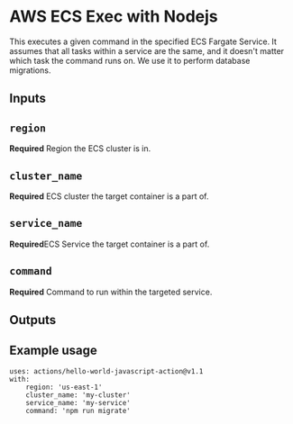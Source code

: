 # AWS ECS Exec with Nodejs

This executes a given command in the specified ECS Fargate Service. It assumes that all tasks within a service are the same, and it doesn't matter which task the command runs on. We use it to perform database migrations.

## Inputs

## `region`

**Required** Region the ECS cluster is in.

## `cluster_name`

**Required** ECS cluster the target container is a part of.

## `service_name`

**Required**ECS Service the target container is a part of.

## `command`

**Required** Command to run within the targeted service.

## Outputs


## Example usage

```
uses: actions/hello-world-javascript-action@v1.1
with:
	region: 'us-east-1'
	cluster_name: 'my-cluster'
	service_name: 'my-service'
	command: 'npm run migrate'
